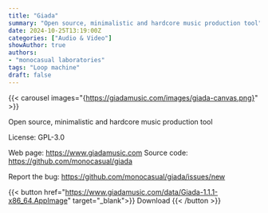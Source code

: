 ```yaml
---
title: "Giada"
summary: "Open source, minimalistic and hardcore music production tool"
date: 2024-10-25T13:19:00Z
categories: ["Audio & Video"]
showAuthor: true
authors:
- "monocasual laboratories"
tags: "Loop machine"
draft: false
---
```


{{< carousel images="{https://giadamusic.com/images/giada-canvas.png}" >}}

Open source, minimalistic and hardcore music production tool

License: GPL-3.0

Web page: <https://www.giadamusic.com>
Source code: <https://github.com/monocasual/giada>

Report the bug: <https://github.com/monocasual/giada/issues/new>

{{< button href="https://www.giadamusic.com/data/Giada-1.1.1-x86_64.AppImage" target="_blank">}}
Download
{{< /button >}}